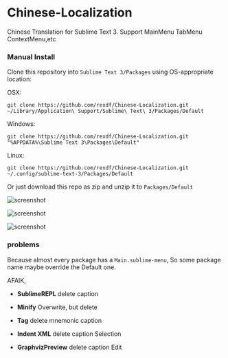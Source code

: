 # Chinese-Localization
Chinese Translation for Sublime Text 3. Support MainMenu TabMenu ContextMenu,etc

### Manual Install
Clone this repository into `Sublime Text 3/Packages` using OS-appropriate location:

OSX:

    git clone https://github.com/rexdf/Chinese-Localization.git ~/Library/Application\ Support/Sublime\ Text\ 3/Packages/Default

Windows:

    git clone https://github.com/rexdf/Chinese-Localization.git "%APPDATA%\Sublime Text 3\Packages\Default"

Linux:

    git clone https://github.com/rexdf/Chinese-Localization.git ~/.config/sublime-text-3/Packages/Default

Or just download this repo as zip and unzip it to `Packages/Default`

![screenshot](https://raw.githubusercontent.com/rexdf/Chinese-Localization/master/screenshot/SublimeChineseTranslation.gif)


![screenshot](https://raw.githubusercontent.com/rexdf/Chinese-Localization/master/screenshot/sublime_translation.png)

![screenshot](https://raw.githubusercontent.com/rexdf/Chinese-Localization/master/screenshot/sublime_trans_linux.png)


### problems
Because almost every package has a `Main.sublime-menu`, So some package name maybe override the Default one.

AFAIK,

+ **SublimeREPL** delete caption

+ **Minify** Overwrite, but delete

+ **Tag** delete mnemonic caption

+ **Indent XML** delete caption Selection

+ **GraphvizPreview** delete caption Edit